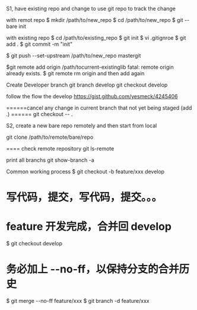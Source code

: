 S1, have existing repo and change to use git repo to track the change

with remot repo
$ mkdir /path/to/new_repo
$ cd /path/to/new_repo
$ git --bare init

with existing repo
$ cd /path/to/existing_repo
$ git init
$ vi .gitignroe
$ git add .
$ git commit -m "init"

$ git push --set-upstream /path/to/new_repo mastergit

$git remote add origin /path/tocurrent-existinglib
fatal: remote origin already exists.
$ git remote rm origin
and then add again


Create Developer branch
git branch develop
git checkout develop

follow the flow the develop
https://gist.github.com/yesmeck/4245406

======cancel any change in current branch that not yet being staged (add .) ======
git checkout -- .


S2, create a new bare repo remotely and then start from local

git clone /path/to/remote/bare/repo

====
check remote repository
git ls-remote

print all branchs
git show-branch -a


Common working process
$ git checkout -b feature/xxx develop
# 写代码，提交，写代码，提交。。。
# feature 开发完成，合并回 develop
$ git checkout develop
# 务必加上 --no-ff，以保持分支的合并历史
$ git merge --no-ff feature/xxx
$ git branch -d feature/xxx
